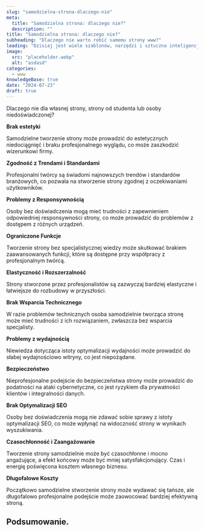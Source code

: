 ```yaml
---
slug: "samodzielna-strona-dlaczego-nie"
meta:
  title: "Samodzielna strona: dlaczego nie?"
  description: ""
title: "Samodzielna strona: dlaczego nie?"
subheading: "Dlaczego nie warto robić samemu strony www?"
leading: "Dzisiaj jest wiele szablonów, narzędzi i sztuczna inteligencja, które nakłaniają by działać samemu. Dlaczego to jednak nie zawsze dobry pomysł?"
image:
  src: "placeholder.webp"
  alt: "asdasd"
categories:
  - www
knowledgeBase: true
date: "2024-07-23"
draft: true
---
```


Dlaczego nie dla własnej strony, strony od studenta lub osoby niedoświadczonej?

**Brak estetyki**

Samodzielne tworzenie strony może prowadzić do estetycznych niedociągnięć i braku profesjonalnego wyglądu, co może zaszkodzić wizerunkowi firmy.

**Zgodność z Trendami i Standardami**

Profesjonalni twórcy są świadomi najnowszych trendów i standardów branżowych, co pozwala na stworzenie strony zgodnej z oczekiwaniami użytkowników.

**Problemy z Responsywnością**

Osoby bez doświadczenia mogą mieć trudności z zapewnieniem odpowiedniej responsywności strony, co może prowadzić do problemów z dostępem z różnych urządzeń.

**Ograniczone Funkcje**

Tworzenie strony bez specjalistycznej wiedzy może skutkować brakiem zaawansowanych funkcji, które są dostępne przy współpracy z profesjonalnym twórcą.

**Elastyczność i Rozszerzalność**

Strony stworzone przez profesjonalistów są zazwyczaj bardziej elastyczne i łatwiejsze do rozbudowy w przyszłości.

**Brak Wsparcia Technicznego**

W razie problemów technicznych osoba samodzielnie tworząca stronę może mieć trudności z ich rozwiązaniem, zwłaszcza bez wsparcia specjalisty.

**Problemy z wydajnością**

Niewiedza dotycząca istoty optymalizacji wydajności może prowadzić do słabej wydajnościowo witryny, co jest niepożądane.

**Bezpieczeństwo**

Nieprofesjonalne podejście do bezpieczeństwa strony może prowadzić do podatności na ataki cybernetyczne, co jest ryzykiem dla prywatności klientów i integralności danych.

**Brak Optymalizacji SEO**

Osoby bez doświadczenia mogą nie zdawać sobie sprawy z istoty optymalizacji SEO, co może wpłynąć na widoczność strony w wynikach wyszukiwania.

**Czasochłonność i Zaangażowanie**

Tworzenie strony samodzielnie może być czasochłonne i mocno angażujące, a efekt końcowy może być mniej satysfakcjonujący. Czas i energię poświęcona kosztem własnego biznesu.

**Długofalowe Koszty**

Początkowo samodzielne stworzenie strony może wydawać się tańsze, ale długofalowo profesjonalne podejście może zaowocować bardziej efektywną stroną.

## Podsumowanie.
